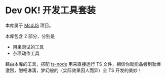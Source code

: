 # Dev OK! 开发工具套装

本库属于 [McdJS](https://www.npmjs.com/package/mcdjs) 项目。

本库包含 2 部分，分别是

- 用来测试的工具
- 杂项动作工具

藉由本库的工具，搭配 [ts-node](https://www.npmjs.com/package/ts-node) 用来直接运行 TS 文件，相信你就能品尝到劲爆激烈，酣畅淋漓，梦幻般的（实际效果因人而异）全 TS 开发的美妙！
